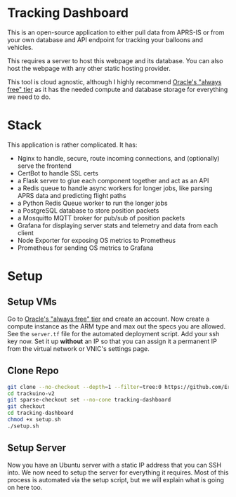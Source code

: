 # Tracking Dashboard

This is an open-source application to either pull data from APRS-IS or from your own database and API endpoint for tracking your balloons and vehicles.

This requires a server to host this webpage and its database. You can also host the webpage with any other static hosting provider.

This tool is cloud agnostic, although I highly recommend [Oracle's "always free" tier](https://www.oracle.com/cloud/free/) as it has the needed compute and database storage for everything we need to do.

# Stack

This application is rather complicated. It has:

- Nginx to handle, secure, route incoming connections, and (optionally) serve the frontend
- CertBot to handle SSL certs
- a Flask server to glue each component together and act as an API
- a Redis queue to handle async workers for longer jobs, like parsing APRS data and predicting flight paths
- a Python Redis Queue worker to run the longer jobs
- a PostgreSQL database to store position packets
- a Mosquitto MQTT broker for pub/sub of position packets
- Grafana for displaying server stats and telemetry and data from each client
- Node Exporter for exposing OS metrics to Prometheus
- Prometheus for sending OS metrics to Grafana

# Setup

## Setup VMs

Go to [Oracle's "always free" tier](https://www.oracle.com/cloud/free/) and create an account. Now create a compute instance as the ARM type and max out the specs you are allowed. See the `server.tf` file for the automated deployment script. Add your ssh key now. Set it up **without** an IP so that you can assign it a permanent IP from the virtual network or VNIC's settings page.

## Clone Repo

```bash
git clone --no-checkout --depth=1 --filter=tree:0 https://github.com/EricAndrechek/trackuino-v2.git
cd trackuino-v2
git sparse-checkout set --no-cone tracking-dashboard
git checkout
cd tracking-dashboard
chmod +x setup.sh
./setup.sh
```

## Setup Server

Now you have an Ubuntu server with a static IP address that you can SSH into. We now need to setup the server for everything it requires. Most of this process is automated via the setup script, but we will explain what is going on here too.
